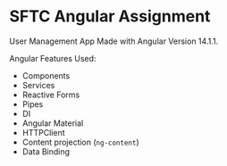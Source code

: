 # SFTC Angular Assignment

User Management App
Made with Angular Version 14.1.1.

Angular Features Used:
- Components
- Services
- Reactive Forms
- Pipes
- DI
- Angular Material
- HTTPClient
- Content projection (`ng-content`)
- Data Binding
